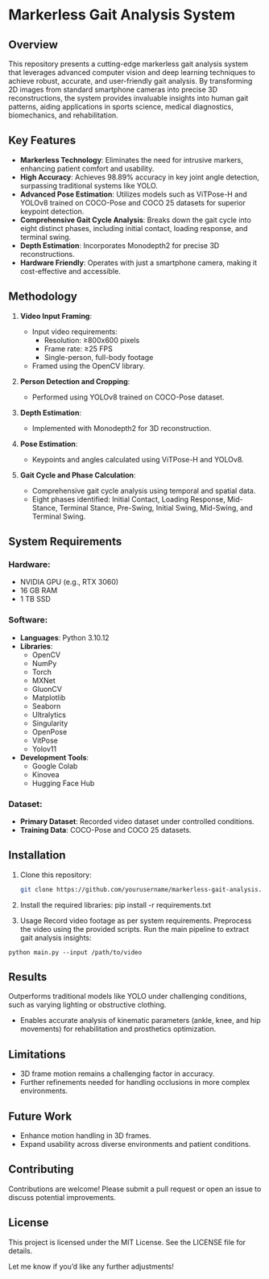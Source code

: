 # Markerless Gait Analysis System

## Overview

This repository presents a cutting-edge markerless gait analysis system that leverages advanced computer vision and deep learning techniques to achieve robust, accurate, and user-friendly gait analysis. By transforming 2D images from standard smartphone cameras into precise 3D reconstructions, the system provides invaluable insights into human gait patterns, aiding applications in sports science, medical diagnostics, biomechanics, and rehabilitation.

## Key Features

- **Markerless Technology**: Eliminates the need for intrusive markers, enhancing patient comfort and usability.
- **High Accuracy**: Achieves 98.89% accuracy in key joint angle detection, surpassing traditional systems like YOLO.
- **Advanced Pose Estimation**: Utilizes models such as ViTPose-H and YOLOv8 trained on COCO-Pose and COCO 25 datasets for superior keypoint detection.
- **Comprehensive Gait Cycle Analysis**: Breaks down the gait cycle into eight distinct phases, including initial contact, loading response, and terminal swing.
- **Depth Estimation**: Incorporates Monodepth2 for precise 3D reconstructions.
- **Hardware Friendly**: Operates with just a smartphone camera, making it cost-effective and accessible.

## Methodology

1. **Video Input Framing**:
   - Input video requirements:
     - Resolution: ≥800x600 pixels
     - Frame rate: ≥25 FPS
     - Single-person, full-body footage
   - Framed using the OpenCV library.

2. **Person Detection and Cropping**:
   - Performed using YOLOv8 trained on COCO-Pose dataset.

3. **Depth Estimation**:
   - Implemented with Monodepth2 for 3D reconstruction.

4. **Pose Estimation**:
   - Keypoints and angles calculated using ViTPose-H and YOLOv8.

5. **Gait Cycle and Phase Calculation**:
   - Comprehensive gait cycle analysis using temporal and spatial data.
   - Eight phases identified: Initial Contact, Loading Response, Mid-Stance, Terminal Stance, Pre-Swing, Initial Swing, Mid-Swing, and Terminal Swing.

## System Requirements

### Hardware:
- NVIDIA GPU (e.g., RTX 3060)
- 16 GB RAM
- 1 TB SSD

### Software:
- **Languages**: Python 3.10.12
- **Libraries**:
  - OpenCV
  - NumPy
  - Torch
  - MXNet
  - GluonCV
  - Matplotlib
  - Seaborn
  - Ultralytics
  - Singularity
  -  OpenPose
  -  VitPose
  -  Yolov11
- **Development Tools**:
  - Google Colab
  - Kinovea
  - Hugging Face Hub

### Dataset:
- **Primary Dataset**: Recorded video dataset under controlled conditions.
- **Training Data**: COCO-Pose and COCO 25 datasets.

## Installation

1. Clone this repository:
   ```bash
   git clone https://github.com/yourusername/markerless-gait-analysis.git
2. Install the required libraries:
pip install -r requirements.txt

3. Usage
Record video footage as per system requirements.
Preprocess the video using the provided scripts.
Run the main pipeline to extract gait analysis insights:
```
python main.py --input /path/to/video
```

## Results
Outperforms traditional models like YOLO under challenging conditions, such as varying lighting or obstructive clothing.
- Enables accurate analysis of kinematic parameters (ankle, knee, and hip movements) for rehabilitation and prosthetics optimization.

## Limitations
- 3D frame motion remains a challenging factor in accuracy.
- Further refinements needed for handling occlusions in more complex environments.

## Future Work
- Enhance motion handling in 3D frames.
- Expand usability across diverse environments and patient conditions.


## Contributing
Contributions are welcome! Please submit a pull request or open an issue to discuss potential improvements.

## License
This project is licensed under the MIT License. See the LICENSE file for details.

Let me know if you’d like any further adjustments!
